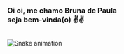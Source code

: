 ### Oi oi, me chamo Bruna de Paula <br> seja bem-vinda(o) ✌️✌️

<!-- <div align="center">
  <a href="https://github.com/Brulibra">
  <img height="180em" src="https://github-readme-stats.vercel.app/api?username=Brulibra&show_icons=true&theme=tokyonight&include_all_commits=true&count_private=true"/>
  <img height="180em" src="https://github-readme-stats.vercel.app/api/top-langs/?username=Brulibra&layout=compact&langs_count=5&theme=tokyonight"/>
	</a>
</div> -->

##

<!-- <div style="display: inline_block"><br>
	<a href = "mailto:brulibra03@hotmail.com" target ="_blank"> <img src="https://img.shields.io/badge/Microsoft_Outlook-0078D4?style=for-the-badge&logo=microsoft-outlook&logoColor=white"></a>
	<a href = "www.linkedin.com/in/brunadpaula" target = "_blank"> <img src="https://img.shields.io/badge/LinkedIn-0077B5?style=for-the-badge&logo=linkedin&logoColor=white"></a>
	<a href = "https://discord.gg/Brulibra#6990" target = "_blank"> <img src ="https://img.shields.io/badge/Discord-7289DA?style=for-the-badge&logo=discord&logoColor=white"> </a> 
</div> 

arrumar link LinkedIn e Discord colocar Slack -> Email Ok
-->

<!--
**Brulibra/brulibra** is a ✨ _special_ ✨ repository because its `README.md` (this file) appears on your GitHub profile.

Here are some ideas to get you started:

- 🔭 Atualmente estou estudando para me tornar desenvolvedora Front-end
- 🌱 Aprendendo sobre Firebase no momento
- 👯 I’m looking to collaborate on ...
- 🤔 I’m looking for help with ...
- 💬 Ask me about ...
- 📫 How to reach me: ...
- 😄 Pronouns: ...
- ⚡ Fun fact: ...
-->

![Snake animation](https://github.com/brulibra/brulibra/blob/output/github-contribution-grid-snake.svg)
